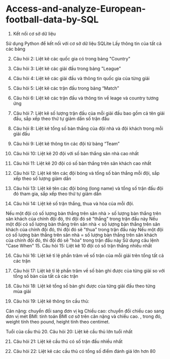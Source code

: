 # Access-and-analyze-European-football-data-by-SQL
1. Kết nối cơ sở dữ liệu

Sử dụng Python để kết nối với cơ sở dữ liệu SQLite
Lấy thông tin của tất cả các bảng

2. Câu hỏi 2: Liệt kê các quốc gia có trong bảng "Country"

3. Câu hỏi 3: Liệt kê các giải đấu trong bảng "League"

4. Câu hỏi 4: Liệt kê các giải đấu và thông tin quốc gia của từng giải

5. Câu hỏi 5: Liệt kê các trận đấu trong bảng  “Match”

6. Câu hỏi 6: Liệt kê các trận đấu và thông tin về leage và country tương ứng

7. Câu hỏi 7: Liệt kê số lượng trận đấu của mỗi giải đấu bao gồm cả tên giải đấu, sắp xếp theo thứ tự giảm dần số trận đấu

8. Câu hỏi 8: Liệt kê tổng số bàn thắng của đội nhà và đội khách trong mỗi giải đấu

9. Câu hỏi 9: Liệt kê thông tin các đội từ bảng “Team”

10. Câu hỏi 10: Liệt kê 20 đội với số bàn thắng sân nhà cao nhất

11. Câu hỏi 11: Liệt kê 20 đội có số bàn thắng trên sân khách cao nhất

12. Câu hỏi 12: Liệt kê tên các đội bóng và tổng số bàn thắng mỗi đội, sắp xếp theo số lượng giảm dần

13. Câu hỏi 13: Liệt kê tên các đội bóng (long name) và tổng số trận đấu đội đó tham gia, sắp xếp theo thứ tự giảm dần

14. Câu hỏi 14: Liệt kê số trận thắng, thua và hòa của mỗi đội.

Nếu một đội có số lượng bàn thắng trên sân nhà > số lượng bàn thắng trên sân khách của chính đội đó, thì đội đó sẽ "thắng" trong trận đấu này
Nếu một đội có số lượng bàn thắng trên sân nhà < số lượng bàn thắng trên sân khách của chính đội đó, thì đội đó sẽ "thua" trong trận đấu này
Nếu một đội có số lượng bàn thắng trên sân nhà = số lượng bàn thắng trên sân khách của chính đội đó, thì đội đó sẽ "hòa" trong trận đấu này
Sử dụng câu lệnh "Case When"
15. Câu hỏi 15: Liệt kê 10 đội có số trận thắng nhiều nhất

16. Câu hỏi 16: Liệt kê tỉ lệ phần trăm về số trận của mỗi giải trên tổng tất cả các trận

17. Câu hỏi 17: Liệt kê tỉ lệ phần trăm về số bàn ghi được của từng giải so với tổng số bàn của tất cả các trận

18. Câu hỏi 18: Liệt kê tổng số bàn ghi được của từng giải đấu theo từng mùa giải

19. Câu hỏi 19: Liệt kê thông tin cầu thủ:

Cân nặng: chuyển đổi sang đơn vị kg
Chiều cao: chuyển đổi chiều cao sang đơn vị mét
BMI: tính toán BMI cơ sở trên cân nặng và chiều cao.
                 , trong đó, weight tính theo pound, height tính theo centimet.

Tuổi của cầu thủ
20. Câu hỏi 20: Liệt kê cầu thủ lớn tuổi nhất

21. Câu hỏi 21: Liệt kê cầu thủ có số trận đấu nhiều nhất

22. Câu hỏi 22: Liệt kê các cầu thủ có tổng số điểm đánh giá lớn hơn 80
